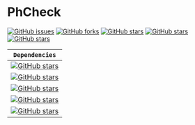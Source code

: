 # PhCheck
[![GitHub issues](https://img.shields.io/github/issues/MissterMan/ph_check?style=for-the-badge)](https://github.com/MissterMan/ph_check/issues)
[![GitHub forks](https://img.shields.io/github/forks/MissterMan/ph_check?style=for-the-badge)](https://github.com/MissterMan/ph_check/network)
[![GitHub stars](https://img.shields.io/github/stars/MissterMan/ph_check?style=for-the-badge)](https://github.com/MissterMan/ph_check/stargazers)
[![GitHub stars](https://img.shields.io/badge/Flutter-v3.3.6-orange?style=for-the-badge)](https://github.com/MissterMan/ph_check)
[![GitHub stars](https://img.shields.io/badge/Dart-v2.18.2-orange?style=for-the-badge)](https://github.com/MissterMan/ph_check)

**`Dependencies`** |
|---|
|[![GitHub stars](https://img.shields.io/badge/http-v0.13.5-green?flat-square)](https://github.com/MissterMan/ph_check) |
[![GitHub stars](https://img.shields.io/badge/provider-v6.0.4-green?flat-square)](https://github.com/MissterMan/ph_check) |
|[![GitHub stars](https://img.shields.io/badge/google_fonts-v3.0.1-green?flat-square)](https://github.com/MissterMan/ph_check)|
|[![GitHub stars](https://img.shields.io/badge/percent_indicator-v4.2.2-green?flat-square)](https://github.com/MissterMan/ph_check) |
|[![GitHub stars](https://img.shields.io/badge/loading_animation_widget-v1.2.0-green?flat-square)](https://github.com/MissterMan/ph_check) |